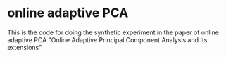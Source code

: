 # online adaptive PCA
This is the code for doing the synthetic experiment in the paper of online adaptive PCA "Online Adaptive Principal Component Analysis and Its extensions"
